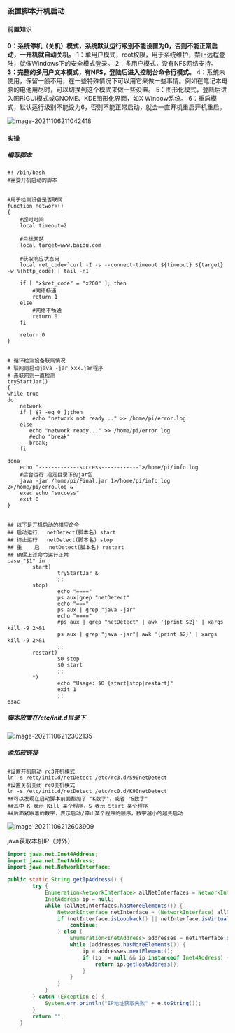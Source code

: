### 设置脚本开机启动

#### 前置知识

**0：系统停机（关机）模式，系统默认运行级别不能设置为0，否则不能正常启动，一开机就自动关机。**
1：单用户模式，root权限，用于系统维护，禁止远程登陆，就像Windows下的安全模式登录。
2：多用户模式，没有NFS网络支持。
**3：完整的多用户文本模式，有NFS，登陆后进入控制台命令行模式。**
4：系统未使用，保留一般不用，在一些特殊情况下可以用它来做一些事情。例如在笔记本电脑的电池用尽时，可以切换到这个模式来做一些设置。
5：图形化模式，登陆后进入图形GUI模式或GNOME、KDE图形化界面，如X Window系统。
6：重启模式，默认运行级别不能设为6，否则不能正常启动，就会一直开机重启开机重启。

![image-20211106211042418](C:\Users\Administrator\AppData\Roaming\Typora\typora-user-images\image-20211106211042418.png)

#### 实操

##### 编写脚本 

```shell
#! /bin/bash
#需要开机启动的脚本


#用于检测设备是否联网
function network()
{
    #超时时间
    local timeout=2

    #目标网站
    local target=www.baidu.com

    #获取响应状态码
    local ret_code=`curl -I -s --connect-timeout ${timeout} ${target} -w %{http_code} | tail -n1`

    if [ "x$ret_code" = "x200" ]; then
        #网络畅通
        return 1
    else
        #网络不畅通
        return 0
    fi

    return 0
}


# 循环检测设备联网情况
# 联网则启动java -jar xxx.jar程序
# 未联网则一直检测
tryStartJar()
{
while true
do
    network
    if [ $? -eq 0 ];then
        echo "network not ready..." >> /home/pi/error.log
    else
       echo "network ready..." >> /home/pi/error.log
       #echo "break"
       break;
    fi

done
    echo "-------------success------------">/home/pi/info.log
    #后台运行 指定目录下的jar包
    java -jar /home/pi/Final.jar 1>/home/pi/info.log 2>/home/pi/erro.log &
    exec echo "success"
    exit 0
}


## 以下是开机启动的相应命令
## 启动运行   netDetect(脚本名) start
## 终止运行   netDetect(脚本名) stop
## 重    启   netDetect(脚本名) restart
## 确保上述命令运行正常
case "$1" in
        start)
                tryStartJar &
                ;;
        stop)
                echo "===="
                ps aux|grep "netDetect"
                echo "==="
                ps aux | grep "java -jar"
                echo "===="
                #ps aux | grep "netDetect" | awk '{print $2}' | xargs kill -9 2>&1 
                ps aux | grep "java -jar"| awk '{print $2}' | xargs kill -9 2>&1
                ;;
        restart)
                $0 stop
                $0 start
                ;;
        *)
                echo "Usage: $0 {start|stop|restart}"
                exit 1
                ;;
esac
```

##### 脚本放置在/etc/init.d目录下

![image-20211106212302135](C:\Users\Administrator\AppData\Roaming\Typora\typora-user-images\image-20211106212302135.png)

##### 添加软链接

```shell
#设置开机启动 rc3开机模式
ln -s /etc/init.d/netDetect /etc/rc3.d/S90netDetect
#设置关机关闭 rc0关机模式
ln -s /etc/init.d/netDetect /etc/rc0.d/K90netDetect
##可以发现在启动脚本前面都加了 "K数字"，或者 "S数字"
##其中 K 表示 Kill 某个程序，S 表示 Start 某个程序
##后面紧跟着的数字，表示启动/停止某个程序的顺序，数字越小的越先启动
```

![image-20211106212603909](C:\Users\Administrator\AppData\Roaming\Typora\typora-user-images\image-20211106212603909.png)

java获取本机IP（对外）

```java
import java.net.Inet4Address;
import java.net.InetAddress;
import java.net.NetworkInterface;  

public static String getIpAddress() {
        try {
            Enumeration<NetworkInterface> allNetInterfaces = NetworkInterface.getNetworkInterfaces();
            InetAddress ip = null;
            while (allNetInterfaces.hasMoreElements()) {
                NetworkInterface netInterface = (NetworkInterface) allNetInterfaces.nextElement();
                if (netInterface.isLoopback() || netInterface.isVirtual() || !netInterface.isUp()) {
                    continue;
                } else {
                    Enumeration<InetAddress> addresses = netInterface.getInetAddresses();
                    while (addresses.hasMoreElements()) {
                        ip = addresses.nextElement();
                        if (ip != null && ip instanceof Inet4Address) {
                            return ip.getHostAddress();
                        }
                    }
                }
            }
        } catch (Exception e) {
            System.err.println("IP地址获取失败" + e.toString());
        }
        return "";
    }
```



